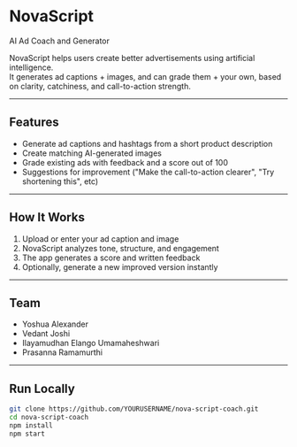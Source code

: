 # NovaScript
AI Ad Coach and Generator

NovaScript helps users create better advertisements using artificial intelligence.  
It generates ad captions + images, and can grade them + your own, based on clarity, catchiness, and call-to-action strength.

---

## Features
- Generate ad captions and hashtags from a short product description  
- Create matching AI-generated images  
- Grade existing ads with feedback and a score out of 100  
- Suggestions for improvement ("Make the call-to-action clearer", "Try shortening this", etc)  

---

## How It Works
1. Upload or enter your ad caption and image  
2. NovaScript analyzes tone, structure, and engagement  
3. The app generates a score and written feedback  
4. Optionally, generate a new improved version instantly  

---

## Team
- Yoshua Alexander
- Vedant Joshi
- Ilayamudhan Elango Umamaheshwari
- Prasanna Ramamurthi

---

## Run Locally
```bash
git clone https://github.com/YOURUSERNAME/nova-script-coach.git
cd nova-script-coach
npm install
npm start
